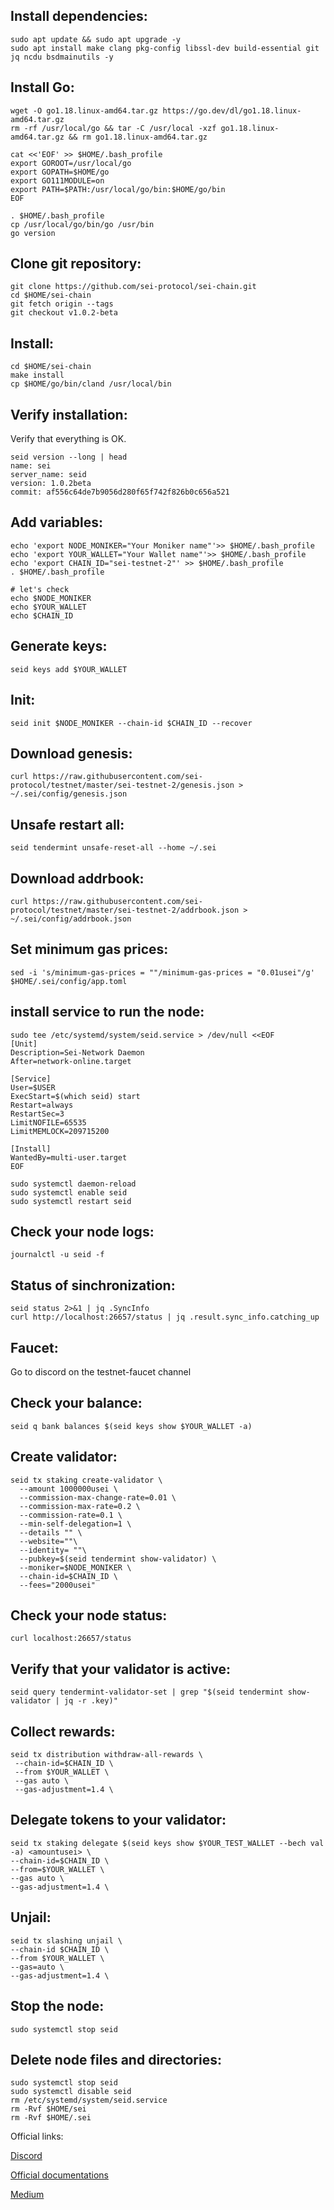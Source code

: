 ## Install dependencies:
```cd $HOME
sudo apt update && sudo apt upgrade -y
sudo apt install make clang pkg-config libssl-dev build-essential git jq ncdu bsdmainutils -y
```
## Install Go:
```
wget -O go1.18.linux-amd64.tar.gz https://go.dev/dl/go1.18.linux-amd64.tar.gz
rm -rf /usr/local/go && tar -C /usr/local -xzf go1.18.linux-amd64.tar.gz && rm go1.18.linux-amd64.tar.gz

cat <<'EOF' >> $HOME/.bash_profile
export GOROOT=/usr/local/go
export GOPATH=$HOME/go
export GO111MODULE=on
export PATH=$PATH:/usr/local/go/bin:$HOME/go/bin
EOF

. $HOME/.bash_profile
cp /usr/local/go/bin/go /usr/bin
go version
```
## Clone git repository:
```
git clone https://github.com/sei-protocol/sei-chain.git
cd $HOME/sei-chain
git fetch origin --tags
git checkout v1.0.2-beta
```
## Install:
```
cd $HOME/sei-chain
make install
cp $HOME/go/bin/cland /usr/local/bin
```
## Verify installation:
Verify that everything is OK.
```
seid version --long | head
name: sei
server_name: seid
version: 1.0.2beta
commit: af556c64de7b9056d280f65f742f826b0c656a521
```
## Add variables:
```
echo 'export NODE_MONIKER="Your Moniker name"'>> $HOME/.bash_profile
echo 'export YOUR_WALLET="Your Wallet name"'>> $HOME/.bash_profile
echo 'export CHAIN_ID="sei-testnet-2"' >> $HOME/.bash_profile
. $HOME/.bash_profile

# let's check
echo $NODE_MONIKER
echo $YOUR_WALLET
echo $CHAIN_ID
```
## Generate keys:
```
seid keys add $YOUR_WALLET
```
## Init:
```
seid init $NODE_MONIKER --chain-id $CHAIN_ID --recover
```
## Download genesis:
```
curl https://raw.githubusercontent.com/sei-protocol/testnet/master/sei-testnet-2/genesis.json > ~/.sei/config/genesis.json
```
## Unsafe restart all:
```
seid tendermint unsafe-reset-all --home ~/.sei
```
## Download addrbook:
```
curl https://raw.githubusercontent.com/sei-protocol/testnet/master/sei-testnet-2/addrbook.json > ~/.sei/config/addrbook.json
```
## Set minimum gas prices:
```
sed -i 's/minimum-gas-prices = ""/minimum-gas-prices = "0.01usei"/g' $HOME/.sei/config/app.toml
```
## install service to run the node:
```
sudo tee /etc/systemd/system/seid.service > /dev/null <<EOF
[Unit]
Description=Sei-Network Daemon
After=network-online.target

[Service]
User=$USER
ExecStart=$(which seid) start
Restart=always
RestartSec=3
LimitNOFILE=65535
LimitMEMLOCK=209715200

[Install]
WantedBy=multi-user.target
EOF

sudo systemctl daemon-reload
sudo systemctl enable seid
sudo systemctl restart seid
```
## Check your node logs:
```
journalctl -u seid -f
```
## Status of sinchronization:
```
seid status 2>&1 | jq .SyncInfo
curl http://localhost:26657/status | jq .result.sync_info.catching_up
```
## Faucet: 
Go to discord on the testnet-faucet channel

## Сheck your balance:
```
seid q bank balances $(seid keys show $YOUR_WALLET -a)
```
## Create validator:
```
seid tx staking create-validator \
  --amount 1000000usei \
  --commission-max-change-rate=0.01 \
  --commission-max-rate=0.2 \
  --commission-rate=0.1 \
  --min-self-delegation=1 \
  --details "" \
  --website=""\
  --identity= ""\
  --pubkey=$(seid tendermint show-validator) \
  --moniker=$NODE_MONIKER \
  --chain-id=$CHAIN_ID \
  --fees="2000usei"
```
## Check your node status:
```
curl localhost:26657/status
```
## Verify that your validator is active:
```
seid query tendermint-validator-set | grep "$(seid tendermint show-validator | jq -r .key)"
```
## Collect rewards:
```
seid tx distribution withdraw-all-rewards \
 --chain-id=$CHAIN_ID \
 --from $YOUR_WALLET \
 --gas auto \
 --gas-adjustment=1.4 \
```
## Delegate tokens to your validator:
```
seid tx staking delegate $(seid keys show $YOUR_TEST_WALLET --bech val -a) <amountusei> \
--chain-id=$CHAIN_ID \
--from=$YOUR_WALLET \
--gas auto \
--gas-adjustment=1.4 \
```
## Unjail:
```
seid tx slashing unjail \
--chain-id $CHAIN_ID \ 
--from $YOUR_WALLET \ 
--gas=auto \ 
--gas-adjustment=1.4 \
```

## Stop the node:
```
sudo systemctl stop seid
```
## Delete node files and directories:
```
sudo systemctl stop seid
sudo systemctl disable seid
rm /etc/systemd/system/seid.service
rm -Rvf $HOME/sei
rm -Rvf $HOME/.sei
```
Official links:

[Discord](https://discord.gg/YpYQ77Db)

[Official documentations](https://docs.seinetwork.io/nodes-and-validators/joining-testnets)

[Medium](https://medium.com/@seinetwork)
